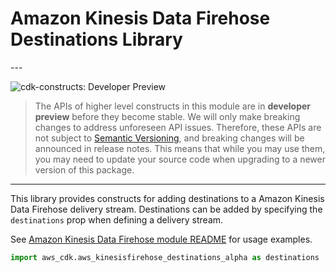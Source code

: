 # Amazon Kinesis Data Firehose Destinations Library

<!--BEGIN STABILITY BANNER-->---


![cdk-constructs: Developer Preview](https://img.shields.io/badge/cdk--constructs-developer--preview-informational.svg?style=for-the-badge)

> The APIs of higher level constructs in this module are in **developer preview** before they
> become stable. We will only make breaking changes to address unforeseen API issues. Therefore,
> these APIs are not subject to [Semantic Versioning](https://semver.org/), and breaking changes
> will be announced in release notes. This means that while you may use them, you may need to
> update your source code when upgrading to a newer version of this package.

---
<!--END STABILITY BANNER-->

This library provides constructs for adding destinations to a Amazon Kinesis Data Firehose
delivery stream. Destinations can be added by specifying the `destinations` prop when
defining a delivery stream.

See [Amazon Kinesis Data Firehose module README](https://docs.aws.amazon.com/cdk/api/latest/docs/aws-kinesisfirehose-readme.html) for usage examples.

```python
import aws_cdk.aws_kinesisfirehose_destinations_alpha as destinations
```
